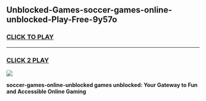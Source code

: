 
## Unblocked-Games-soccer-games-online-unblocked-Play-Free-9y57o
<h3>
<a href="https://premium76.site?title=soccer-games-online-unblocked&ref=10A">CLICK TO PLAY</a></h3>
<hr>

<h3>
<a href="https://premium76.site?title=soccer-games-online-unblocked&ref=10A">CLICK 2 PLAY</a>
  
</h3>

<a href="https://premium76.site?title=soccer-games-online-unblocked&ref=10A"><img src="https://clearcache.store/games.png"></a>


**soccer-games-online-unblocked games unblocked: Your Gateway to Fun and Accessible Online Gaming**
